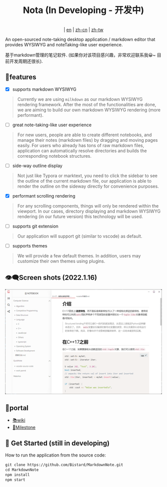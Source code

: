 <h1 align="center">Nota (In Developing - 开发中)</h1>
<br>
<div align="center">
  |
  <a href="README.md">en</a>
  |
  <a href="doc/readme/zh-cn.md">zh-cn</a>
  |
  <a href="doc/readme/zh-tw.md">zh-tw</a>
</div>

An open-sourced note-taking desktop application / markdown editor that provides WYSIWYG and noteTaking-like user experience.

基于markdown管理的笔记软件. (如果你对该项目感兴趣，非常欢迎联系我😀~ 目前开发周期还很长).

## 💖features
* [x] supports markdown WYSIWYG
> Currently we are using `milkdown` as our markdown WYSIWYG rendering framework. After the most of the functionalities are done, we are aiming to build our own markdown WYSIWYG rendering (more performant).
* [ ] great note-taking-like user experience
> For new users, people are able to create different notebooks, and manage their notes (markdown files) by dragging and moving pages easily.
> For users who already has tons of raw markdown files, application can automatically resolve directories and builds the corresponding notebook structures.
* [ ] side-way outline display
> Not just like Typora or marktext, you need to click the sidebar to see the outline of the current markdown file, our application is able to render the outline on the sideway directly for convenience purposes.
* [x] performant scrolling rendering
> For any scrolling components, things will only be rendered within the viewport. In our cases, directory displaying and markdown WYSIWYG rendering (in our future version) this technology will be used.
* [ ] supports git extension
> Our application will support git (similar to vscode) as default.
* [ ] supports themes
> We will provide a few default themes. In addition, users may customize their own themes using plugins.

## 👁‍🗨Screen shots (2022.1.16)
![screenshot](./doc/images/2022.1.16.png)

## 🚪portal
- [📚wiki](https://github.com/Bistard/MarkdownNote/wiki)
- [🚕Milestone](https://github.com/Bistard/MarkdownNote/wiki/Milestone)

## 🏃 Get Started (still in developing)
How to run the application from the source code:
```
git clone https://github.com/Bistard/MarkdownNote.git
cd MarkdownNote
npm install
npm start
```